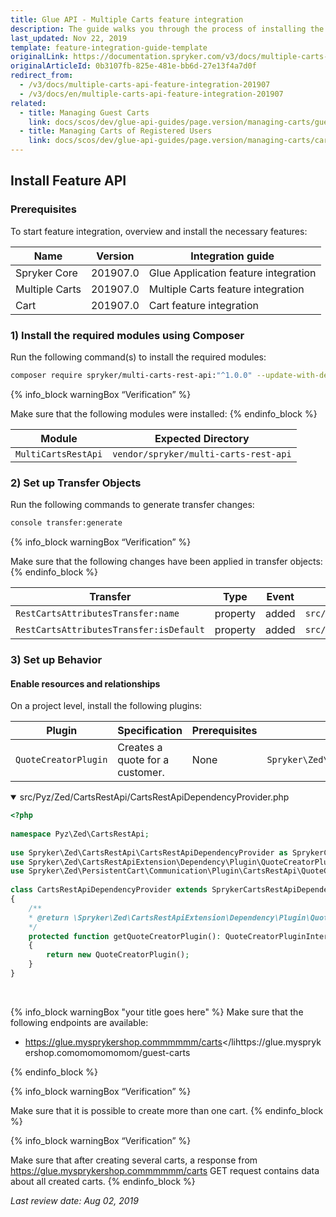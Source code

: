 ```yaml
---
title: Glue API - Multiple Carts feature integration
description: The guide walks you through the process of installing the Multiple Carts API feature into the project.
last_updated: Nov 22, 2019
template: feature-integration-guide-template
originalLink: https://documentation.spryker.com/v3/docs/multiple-carts-api-feature-integration-201907
originalArticleId: 0b3107fb-825e-481e-bb6d-27e13f4a7d0f
redirect_from:
  - /v3/docs/multiple-carts-api-feature-integration-201907
  - /v3/docs/en/multiple-carts-api-feature-integration-201907
related:
  - title: Managing Guest Carts
    link: docs/scos/dev/glue-api-guides/page.version/managing-carts/guest-carts/managing-guest-carts.html
  - title: Managing Carts of Registered Users
    link: docs/scos/dev/glue-api-guides/page.version/managing-carts/carts-of-registered-users/managing-carts-of-registered-users.html
---
```


## Install Feature API
### Prerequisites
To start feature integration, overview and install the necessary features:

| Name | Version | Integration guide |
| --- | --- | --- |
| Spryker Core | 201907.0 | Glue Application feature integration |
| Multiple Carts | 201907.0 | Multiple Carts feature integration |
| Cart | 201907.0 | Cart feature integration |

### 1) Install the required modules using Composer
Run the following command(s) to install the required modules:

```bash
composer require spryker/multi-carts-rest-api:"^1.0.0" --update-with-dependencies
```

{% info_block warningBox “Verification” %}

Make sure that the following modules were installed:
{% endinfo_block %}

| Module | Expected Directory |
| --- | --- |
| `MultiCartsRestApi` | `vendor/spryker/multi-carts-rest-api` |

### 2) Set up Transfer Objects
Run the following commands to generate transfer changes:

```bash
console transfer:generate
```

{% info_block warningBox “Verification” %}

Make sure that the following changes have been applied in transfer objects:
{% endinfo_block %}

| Transfer | Type | Event | Path |
| --- | --- | --- | --- |
| `RestCartsAttributesTransfer:name` | property | added | `src/Generated/Shared/Transfer/RestCartsAttributesTransfer` |
| `RestCartsAttributesTransfer:isDefault` | property | added | `src/Generated/Shared/Transfer/RestCartsAttributesTransfer` |

### 3) Set up Behavior
#### Enable resources and relationships
On a project level, install the following plugins:

| Plugin | Specification | Prerequisites | Namespace |
| --- | --- | --- | --- |
| `QuoteCreatorPlugin` | Creates a quote for a customer. | None | `Spryker\Zed\PersistentCart\Communication\Plugin\CartsRestApi` |

<details open>
<summary markdown='span'>src/Pyz/Zed/CartsRestApi/CartsRestApiDependencyProvider.php</summary>
    
```php
<?php
 
namespace Pyz\Zed\CartsRestApi;
 
use Spryker\Zed\CartsRestApi\CartsRestApiDependencyProvider as SprykerCartsRestApiDependencyProvider;
use Spryker\Zed\CartsRestApiExtension\Dependency\Plugin\QuoteCreatorPluginInterface;
use Spryker\Zed\PersistentCart\Communication\Plugin\CartsRestApi\QuoteCreatorPlugin;
 
class CartsRestApiDependencyProvider extends SprykerCartsRestApiDependencyProvider
{
	/**
	* @return \Spryker\Zed\CartsRestApiExtension\Dependency\Plugin\QuoteCreatorPluginInterface
	*/
	protected function getQuoteCreatorPlugin(): QuoteCreatorPluginInterface
	{
		return new QuoteCreatorPlugin();
	}
}
```

<br>
</details>

{% info_block warningBox "your title goes here" %}
Make sure that the following endpoints are available:<ul><li>https://glue.mysprykershop.commmmmm/carts</lihttps://glue.mysprykershop.comomomomomom/guest-carts</li></ul>
{% endinfo_block %}

{% info_block warningBox “Verification” %}

Make sure that it is possible to create more than one cart.
{% endinfo_block %}

{% info_block warningBox “Verification” %}

Make sure that after creating several carts, a response from https://glue.mysprykershop.commmmmm/carts GET request contains data about all created carts.
{% endinfo_block %}

<!-- links to:
Managing Guest Carts
Managing Carts of Registered Users

Spryker Core feature integration
Multiple Carts feature integration
Cart feature integration -->

*Last review date: Aug 02, 2019*

<!--Tihran Voitov, Yuliia Boiko-->
